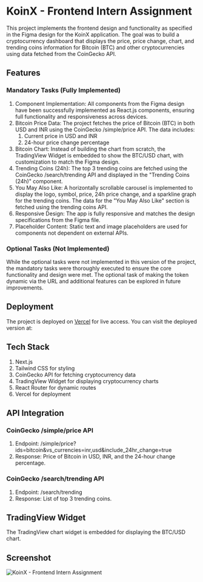 # KoinX - Frontend Intern Assignment

This project implements the frontend design and functionality as specified in the Figma design for the KoinX application. The goal was to build a cryptocurrency dashboard that displays the price, price change, chart, and trending coins information for Bitcoin (BTC) and other cryptocurrencies using data fetched from the CoinGecko API.

## Features

### Mandatory Tasks (Fully Implemented)

1. Component Implementation: All components from the Figma design have been successfully implemented as React.js components, ensuring full functionality and responsiveness across devices.
2. Bitcoin Price Data: The project fetches the price of Bitcoin (BTC) in both USD and INR using the CoinGecko /simple/price API. The data includes:
    1. Current price in USD and INR
    2. 24-hour price change percentage
3. Bitcoin Chart: Instead of building the chart from scratch, the TradingView Widget is embedded to show the BTC/USD chart, with customization to match the Figma design.
4. Trending Coins (24h): The top 3 trending coins are fetched using the CoinGecko /search/trending API and displayed in the "Trending Coins (24h)" component.
5. You May Also Like: A horizontally scrollable carousel is implemented to display the logo, symbol, price, 24h price change, and a sparkline graph for the trending coins. The data for the "You May Also Like" section is fetched using the trending coins API.
6. Responsive Design: The app is fully responsive and matches the design specifications from the Figma file.
7. Placeholder Content: Static text and image placeholders are used for components not dependent on external APIs.

### Optional Tasks (Not Implemented)

While the optional tasks were not implemented in this version of the project, the mandatory tasks were thoroughly executed to ensure the core functionality and design were met. The optional task of making the token dynamic via the URL and additional features can be explored in future improvements.

## Deployment

The project is deployed on [Vercel](https://koin-x-blush.vercel.app/) for live access. You can visit the deployed version at:

## Tech Stack

1. Next.js
2. Tailwind CSS for styling
3. CoinGecko API for fetching cryptocurrency data
4. TradingView Widget for displaying cryptocurrency charts
5. React Router for dynamic routes
6. Vercel for deployment

## API Integration

### CoinGecko /simple/price API

1. Endpoint: /simple/price?ids=bitcoin&vs_currencies=inr,usd&include_24hr_change=true
2. Response: Price of Bitcoin in USD, INR, and the 24-hour change percentage.

### CoinGecko /search/trending API

1. Endpoint: /search/trending
2. Response: List of top 3 trending coins.

## TradingView Widget

The TradingView chart widget is embedded for displaying the BTC/USD chart.

## Screenshot

![KoinX - Frontend Intern Assignment](https://drive.google.com/uc?id=12bwVyOK4Fo3uNiBpxmpqBIQSRAmN78Vi)
